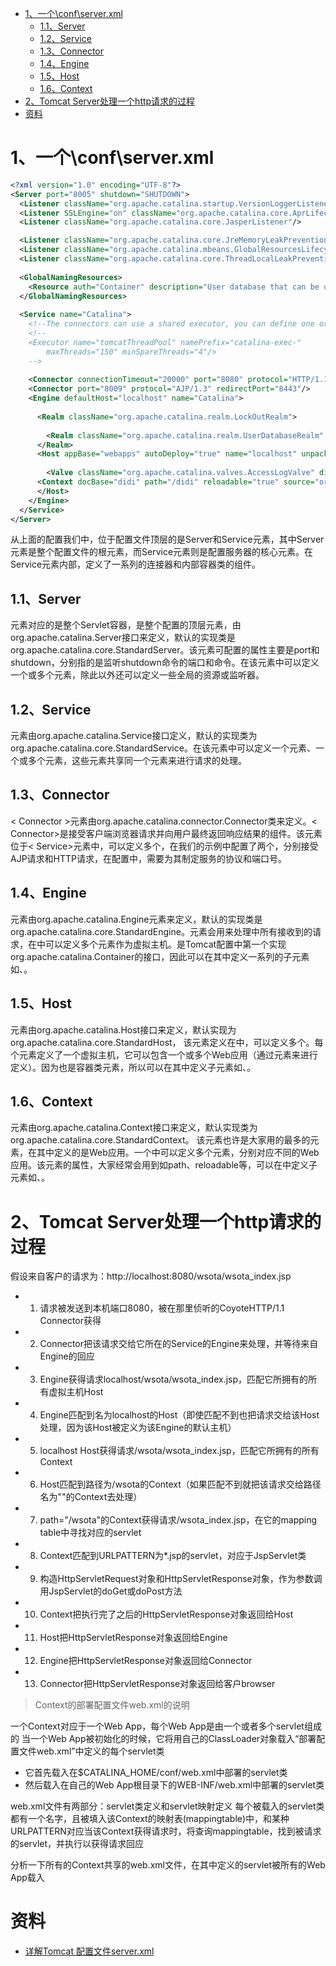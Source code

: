

<!-- TOC -->

- [1、一个\conf\server.xml](#1一个\conf\serverxml)
    - [1.1、Server](#11server)
    - [1.2、Service](#12service)
    - [1.3、Connector](#13connector)
    - [1.4、Engine](#14engine)
    - [1.5、Host](#15host)
    - [1.6、Context](#16context)
- [2、Tomcat Server处理一个http请求的过程](#2tomcat-server处理一个http请求的过程)
- [资料](#资料)

<!-- /TOC -->



# 1、一个\conf\server.xml

```xml
<?xml version="1.0" encoding="UTF-8"?>
<Server port="8005" shutdown="SHUTDOWN">
  <Listener className="org.apache.catalina.startup.VersionLoggerListener"/>
  <Listener SSLEngine="on" className="org.apache.catalina.core.AprLifecycleListener"/>
  <Listener className="org.apache.catalina.core.JasperListener"/>

  <Listener className="org.apache.catalina.core.JreMemoryLeakPreventionListener"/>
  <Listener className="org.apache.catalina.mbeans.GlobalResourcesLifecycleListener"/>
  <Listener className="org.apache.catalina.core.ThreadLocalLeakPreventionListener"/>
  
  <GlobalNamingResources>    
    <Resource auth="Container" description="User database that can be updated and saved" factory="org.apache.catalina.users.MemoryUserDatabaseFactory" name="UserDatabase" pathname="conf/tomcat-users.xml" type="org.apache.catalina.UserDatabase"/>
  </GlobalNamingResources>
  
  <Service name="Catalina">
    <!--The connectors can use a shared executor, you can define one or more named thread pools-->
    <!--
    <Executor name="tomcatThreadPool" namePrefix="catalina-exec-"
        maxThreads="150" minSpareThreads="4"/>
    -->
   
    <Connector connectionTimeout="20000" port="8080" protocol="HTTP/1.1" redirectPort="8443"/>
    <Connector port="8009" protocol="AJP/1.3" redirectPort="8443"/>
    <Engine defaultHost="localhost" name="Catalina">
      
      <Realm className="org.apache.catalina.realm.LockOutRealm">
        
        <Realm className="org.apache.catalina.realm.UserDatabaseRealm" resourceName="UserDatabase"/>
      </Realm>
      <Host appBase="webapps" autoDeploy="true" name="localhost" unpackWARs="true">
        
        <Valve className="org.apache.catalina.valves.AccessLogValve" directory="logs" pattern="%h %l %u %t &quot;%r&quot; %s %b" prefix="localhost_access_log." suffix=".txt"/>
      <Context docBase="didi" path="/didi" reloadable="true" source="org.eclipse.jst.jee.server:didi"/>
      </Host>
    </Engine>
  </Service>
</Server>

```

从上面的配置我们中，位于配置文件顶层的是Server和Service元素，其中Server元素是整个配置文件的根元素，而Service元素则是配置服务器的核心元素。在Service元素内部，定义了一系列的连接器和内部容器类的组件。

## 1.1、Server

<Server>元素对应的是整个Servlet容器，是整个配置的顶层元素，由org.apache.catalina.Server接口来定义，默认的实现类是org.apache.catalina.core.StandardServer。该元素可配置的属性主要是port和shutdown，分别指的是监听shutdown命令的端口和命令。在该元素中可以定义一个或多个<Service>元素，除此以外还可以定义一些全局的资源或监听器。

## 1.2、Service

<Service>元素由org.apache.catalina.Service接口定义，默认的实现类为org.apache.catalina.core.StandardService。在该元素中可以定义一个<Engine>元素、一个或多个<Connector>元素，这些<Connector>元素共享同一个<Engine>元素来进行请求的处理。

## 1.3、Connector

< Connector >元素由org.apache.catalina.connector.Connector类来定义。< Connector>是接受客户端浏览器请求并向用户最终返回响应结果的组件。该元素位于< Service>元素中，可以定义多个，在我们的示例中配置了两个，分别接受AJP请求和HTTP请求，在配置中，需要为其制定服务的协议和端口号。

## 1.4、Engine

<Engine>元素由org.apache.catalina.Engine元素来定义，默认的实现类是org.apache.catalina.core.StandardEngine。<Engine>元素会用来处理<Service>中所有<Connector>接收到的请求，在<Engine>中可以定义多个<Host>元素作为虚拟主机。<Engine>是Tomcat配置中第一个实现org.apache.catalina.Container的接口，因此可以在其中定义一系列的子元素如<Realm>、<Valve>。

## 1.5、Host

<Host>元素由org.apache.catalina.Host接口来定义，默认实现为org.apache.catalina.core.StandardHost，
该元素定义在<Engine>中，可以定义多个。每个<Host>元素定义了一个虚拟主机，它可以包含一个或多个Web应用（通过<Context>元素来进行定义）。因为<Host>也是容器类元素，所以可以在其中定义子元素如<Realm>、<Valve>。

## 1.6、Context
 <Context>元素由org.apache.catalina.Context接口来定义，默认实现类为org.apache.catalina.core.StandardContext。
 该元素也许是大家用的最多的元素，在其中定义的是Web应用。一个<Host>中可以定义多个<Context>元素，分别对应不同的Web应用。该元素的属性，大家经常会用到如path、reloadable等，可以在<Context>中定义子元素如<Realm>、<Valve>。





# 2、Tomcat Server处理一个http请求的过程

假设来自客户的请求为：http://localhost:8080/wsota/wsota_index.jsp
- 1) 请求被发送到本机端口8080，被在那里侦听的CoyoteHTTP/1.1 Connector获得

- 2) Connector把该请求交给它所在的Service的Engine来处理，并等待来自Engine的回应

- 3) Engine获得请求localhost/wsota/wsota_index.jsp，匹配它所拥有的所有虚拟主机Host

- 4) Engine匹配到名为localhost的Host（即使匹配不到也把请求交给该Host处理，因为该Host被定义为该Engine的默认主机）

- 5) localhost Host获得请求/wsota/wsota_index.jsp，匹配它所拥有的所有Context

- 6) Host匹配到路径为/wsota的Context（如果匹配不到就把该请求交给路径名为""的Context去处理）

- 7) path="/wsota"的Context获得请求/wsota_index.jsp，在它的mapping table中寻找对应的servlet

- 8) Context匹配到URLPATTERN为*.jsp的servlet，对应于JspServlet类

- 9) 构造HttpServletRequest对象和HttpServletResponse对象，作为参数调用JspServlet的doGet或doPost方法

- 10) Context把执行完了之后的HttpServletResponse对象返回给Host

- 11) Host把HttpServletResponse对象返回给Engine

- 12) Engine把HttpServletResponse对象返回给Connector

- 13) Connector把HttpServletResponse对象返回给客户browser


> Context的部署配置文件web.xml的说明

一个Context对应于一个Web App，每个Web App是由一个或者多个servlet组成的
当一个Web App被初始化的时候，它将用自己的ClassLoader对象载入“部署配置文件web.xml”中定义的每个servlet类
- 它首先载入在$CATALINA_HOME/conf/web.xml中部署的servlet类
- 然后载入在自己的Web App根目录下的WEB-INF/web.xml中部署的servlet类

web.xml文件有两部分：servlet类定义和servlet映射定义
每个被载入的servlet类都有一个名字，且被填入该Context的映射表(mappingtable)中，和某种URLPATTERN对应当该Context获得请求时，将查询mappingtable，找到被请求的servlet，并执行以获得请求回应

分析一下所有的Context共享的web.xml文件，在其中定义的servlet被所有的Web App载入


# 资料

- [详解Tomcat 配置文件server.xml](https://www.cnblogs.com/kismetv/p/7228274.html)